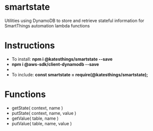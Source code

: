 # smartstate

Utilities using DynamoDB to store and retrieve stateful information
for SmartThings automation lambda functions

# Instructions

- To install: **npm i @katesthings/smartstate --save**
- **npm i @aws-sdk/client-dynamodb --save**
- 
- To include: **const smartstate = require(@katesthings/smartstate);**

# Functions
* getState( context, name )
* putState( context, name, value )
* getValue( table, name )
* putValue( table, name, value )
